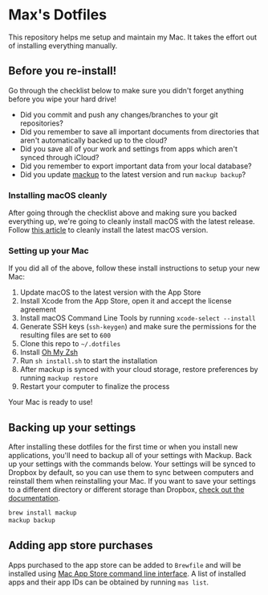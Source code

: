 # Max's Dotfiles

This repository helps me setup and maintain my Mac. It takes the effort out of installing everything manually.

## Before you re-install!

Go through the checklist below to make sure you didn't forget anything before you wipe your hard drive!

- Did you commit and push any changes/branches to your git repositories?
- Did you remember to save all important documents from directories that aren't automatically backed up to the cloud?
- Did you save all of your work and settings from apps which aren't synced through iCloud?
- Did you remember to export important data from your local database?
- Did you update [mackup](https://github.com/lra/mackup) to the latest version and run `mackup backup`?

### Installing macOS cleanly

After going through the checklist above and making sure you backed everything up, we're going to cleanly install macOS with the latest release. Follow [this article](https://www.imore.com/how-do-clean-install-macos) to cleanly install the latest macOS version.

### Setting up your Mac

If you did all of the above, follow these install instructions to setup your new Mac:

1. Update macOS to the latest version with the App Store
2. Install Xcode from the App Store, open it and accept the license agreement
3. Install macOS Command Line Tools by running `xcode-select --install`
4. Generate SSH keys (`ssh-keygen`) and make sure the permissions for the resulting files are set to `600`
5. Clone this repo to `~/.dotfiles`
6. Install [Oh My Zsh](https://github.com/robbyrussell/oh-my-zsh#getting-started)
6. Run `sh install.sh` to start the installation
7. After mackup is synced with your cloud storage, restore preferences by running `mackup restore`
8. Restart your computer to finalize the process

Your Mac is ready to use!

## Backing up your settings

After installing these dotfiles for the first time or when you install new applications, you'll need to backup all of your settings with Mackup. Back up your settings with the commands below. Your settings will be synced to Dropbox by default, so you can use them to sync between computers and reinstall them when reinstalling your Mac. If you want to save your settings to a different directory or different storage than Dropbox, [check out the documentation](https://github.com/lra/mackup/blob/master/doc/README.md#storage).

```zsh
brew install mackup
mackup backup
```

## Adding app store purchases

Apps purchased to the app store can be added to `Brewfile` and will be installed using [Mac App Store command line interface](https://github.com/mas-cli/mas). A list of installed apps and their app IDs can be obtained by running `mas list`.
